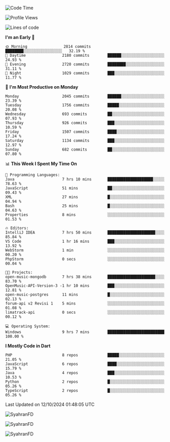 <!--START_SECTION:waka-->
![Code Time](http://img.shields.io/badge/Code%20Time-437%20hrs%2029%20mins-blue)

![Profile Views](http://img.shields.io/badge/Profile%20Views-16-blue)

![Lines of code](https://img.shields.io/badge/From%20Hello%20World%20I%27ve%20Written-3.5%20million%20lines%20of%20code-blue)

**I'm an Early 🐤** 

```text
🌞 Morning                2814 commits        ████████░░░░░░░░░░░░░░░░░   32.19 % 
🌆 Daytime                2180 commits        ██████░░░░░░░░░░░░░░░░░░░   24.93 % 
🌃 Evening                2720 commits        ████████░░░░░░░░░░░░░░░░░   31.11 % 
🌙 Night                  1029 commits        ███░░░░░░░░░░░░░░░░░░░░░░   11.77 % 
```
📅 **I'm Most Productive on Monday** 

```text
Monday                   2045 commits        ██████░░░░░░░░░░░░░░░░░░░   23.39 % 
Tuesday                  1756 commits        █████░░░░░░░░░░░░░░░░░░░░   20.08 % 
Wednesday                693 commits         ██░░░░░░░░░░░░░░░░░░░░░░░   07.93 % 
Thursday                 926 commits         ███░░░░░░░░░░░░░░░░░░░░░░   10.59 % 
Friday                   1507 commits        ████░░░░░░░░░░░░░░░░░░░░░   17.24 % 
Saturday                 1134 commits        ███░░░░░░░░░░░░░░░░░░░░░░   12.97 % 
Sunday                   682 commits         ██░░░░░░░░░░░░░░░░░░░░░░░   07.80 % 
```


📊 **This Week I Spent My Time On** 

```text
💬 Programming Languages: 
Java                     7 hrs 10 mins       ████████████████████░░░░░   78.63 % 
JavaScript               51 mins             ██░░░░░░░░░░░░░░░░░░░░░░░   09.43 % 
XML                      27 mins             █░░░░░░░░░░░░░░░░░░░░░░░░   04.94 % 
Bash                     25 mins             █░░░░░░░░░░░░░░░░░░░░░░░░   04.63 % 
Properties               8 mins              ░░░░░░░░░░░░░░░░░░░░░░░░░   01.53 % 

🔥 Editors: 
IntelliJ IDEA            7 hrs 50 mins       █████████████████████░░░░   85.84 % 
VS Code                  1 hr 16 mins        ███░░░░░░░░░░░░░░░░░░░░░░   13.92 % 
WebStorm                 1 min               ░░░░░░░░░░░░░░░░░░░░░░░░░   00.20 % 
PhpStorm                 0 secs              ░░░░░░░░░░░░░░░░░░░░░░░░░   00.04 % 

🐱‍💻 Projects: 
open-music-mongodb       7 hrs 38 mins       █████████████████████░░░░   83.70 % 
OpenMusic-API-Version-3 -1 hr 10 mins        ███░░░░░░░░░░░░░░░░░░░░░░   12.81 % 
open-music-postgres      11 mins             █░░░░░░░░░░░░░░░░░░░░░░░░   02.13 % 
forum-api v2 Revisi 1    5 mins              ░░░░░░░░░░░░░░░░░░░░░░░░░   01.08 % 
limatrack-api            0 secs              ░░░░░░░░░░░░░░░░░░░░░░░░░   00.12 % 

💻 Operating System: 
Windows                  9 hrs 7 mins        █████████████████████████   100.00 % 
```

**I Mostly Code in Dart** 

```text
PHP                      8 repos             █████░░░░░░░░░░░░░░░░░░░░   21.05 % 
JavaScript               6 repos             ████░░░░░░░░░░░░░░░░░░░░░   15.79 % 
Java                     4 repos             ███░░░░░░░░░░░░░░░░░░░░░░   10.53 % 
Python                   2 repos             █░░░░░░░░░░░░░░░░░░░░░░░░   05.26 % 
TypeScript               2 repos             █░░░░░░░░░░░░░░░░░░░░░░░░   05.26 % 
```




 Last Updated on 12/10/2024 01:48:05 UTC
<!--END_SECTION:waka-->

<p align="left">
  <img src="https://github-readme-stats.vercel.app/api/top-langs?username=SyahranFD&layout=donut&hide=C%2B%2B,CMake,css&show_icons=true&locale=en&&theme=blueberry" alt="SyahranFD" />
</p>

<p align="left">
  <img src="https://github-readme-stats.vercel.app/api?username=SyahranFD&show_icons=true&locale=en&theme=blueberry" alt="SyahranFD" />
</p>

<p align="left">
  <img src="https://streak-stats.demolab.com/?user=SyahranFD&theme=blueberry" alt="SyahranFD"/>
</p>

